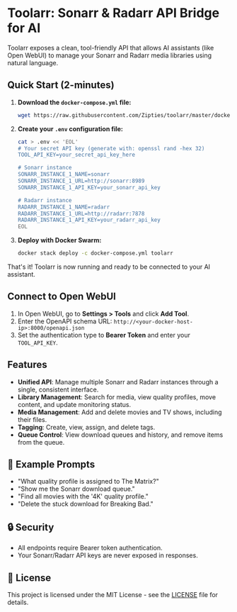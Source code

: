 # Toolarr: Sonarr & Radarr API Bridge for AI

Toolarr exposes a clean, tool-friendly API that allows AI assistants (like Open WebUI) to manage your Sonarr and Radarr media libraries using natural language.

##  Quick Start (2-minutes)

1.  **Download the `docker-compose.yml` file:**
    ```bash
    wget https://raw.githubusercontent.com/Zipties/toolarr/master/docker-compose.yml
    ```

2.  **Create your `.env` configuration file:**
    ```bash
    cat > .env << 'EOL'
    # Your secret API key (generate with: openssl rand -hex 32)
    TOOL_API_KEY=your_secret_api_key_here

    # Sonarr instance
    SONARR_INSTANCE_1_NAME=sonarr
    SONARR_INSTANCE_1_URL=http://sonarr:8989
    SONARR_INSTANCE_1_API_KEY=your_sonarr_api_key

    # Radarr instance
    RADARR_INSTANCE_1_NAME=radarr
    RADARR_INSTANCE_1_URL=http://radarr:7878
    RADARR_INSTANCE_1_API_KEY=your_radarr_api_key
    EOL
    ```

3.  **Deploy with Docker Swarm:**
    ```bash
    docker stack deploy -c docker-compose.yml toolarr
    ```

That's it! Toolarr is now running and ready to be connected to your AI assistant.

##  Connect to Open WebUI

1. In Open WebUI, go to **Settings > Tools** and click **Add Tool**.
2. Enter the OpenAPI schema URL: `http://<your-docker-host-ip>:8000/openapi.json`
3. Set the authentication type to **Bearer Token** and enter your `TOOL_API_KEY`.

##  Features

- **Unified API**: Manage multiple Sonarr and Radarr instances through a single, consistent interface.
- **Library Management**: Search for media, view quality profiles, move content, and update monitoring status.
- **Media Management**: Add and delete movies and TV shows, including their files.
- **Tagging**: Create, view, assign, and delete tags.
- **Queue Control**: View download queues and history, and remove items from the queue.

## 💬 Example Prompts

- "What quality profile is assigned to The Matrix?"
- "Show me the Sonarr download queue."
- "Find all movies with the '4K' quality profile."
- "Delete the stuck download for Breaking Bad."

## 🔒 Security

- All endpoints require Bearer token authentication.
- Your Sonarr/Radarr API keys are never exposed in responses.

## 📄 License

This project is licensed under the MIT License - see the [LICENSE](LICENSE) file for details.
